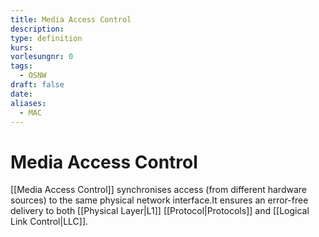 ```yaml
---
title: Media Access Control
description: 
type: definition
kurs: 
vorlesungnr: 0
tags:
  - OSNW
draft: false
date: 
aliases:
  - MAC
---
```


# Media Access Control

[[Media Access Control]] synchronises access (from different hardware sources) to the same physical network interface.It ensures an error-free delivery to both [[Physical Layer|L1]] [[Protocol|Protocols]] and [[Logical Link Control|LLC]].